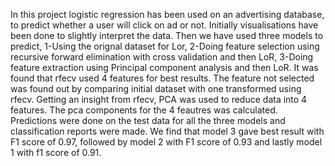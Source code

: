 In this project logistic regression has been used on an advertising database, to predict whether a user will click on ad or not.
Initially visualisations have been done to slightly interpret the data.
Then we have used three models to predict, 1-Using the orignal dataset for Lor,
2-Doing feature selection using recursive forward elimination with cross validation and then LoR,
3-Doing feature extraction using Principal component analysis and then LoR.
It was found that rfecv used 4 features for best results. The feature not selected was found out by comparing initial dataset with one transformed using rfecv.
Getting an insight from rfecv, PCA was used to reduce data into 4 features.
The pca components for the 4 feautres was calculated.
Predictions were done on the test data for all the three models and classification reports were made.
We find that model 3 gave best result with F1 score of 0.97, followed by model 2 with F1 score of 0.93 and lastly model 1 with f1 score of 0.91.
